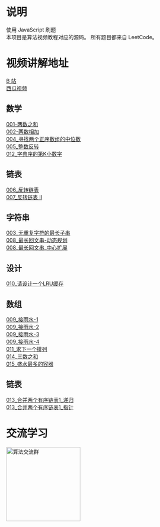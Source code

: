 # 说明

使用 JavaScript 刷题\
本项目是算法视频教程对应的源码。
所有题目都来自 LeetCode。

# 视频讲解地址

[B 站](https://space.bilibili.com/525723339)\
[西瓜视频](https://www.ixigua.com/home/111019354515?list_entrance=studio)

## 数学

[001-两数之和](https://www.ixigua.com/7049165227644224037?logTag=3e5c2bb873e729d12718)\
[002-两数相加](https://www.ixigua.com/7049569361715003917?logTag=42496b3d9ccd18418a52)\
[004_寻找两个正序数组的中位数](https://www.ixigua.com/7050222541171851807?logTag=38953020611f8ce9d10f)\
[005_整数反转](https://www.ixigua.com/7050471543042343438?logTag=c5bfbad6a2db55728622)\
[012_字典序的第K小数字](https://www.bilibili.com/video/BV1xL4y1473v)

## 链表

[006_反转链表](https://www.ixigua.com/7051194366542971423?logTag=2b7ecdd42e4320085993)\
[007_反转链表 II](https://www.ixigua.com/7051195616059359774?logTag=8bbf9ff5cb88ccbfc2b9)

## 字符串

[003_无重复字符的最长子串](https://www.ixigua.com/7049728353875526181?logTag=b43eec7cdc3abd80a5a5)\
[008_最长回文串-动态规划](https://www.ixigua.com/7051196710856589860?logTag=77093aec1c909be1e1e5)\
[008_最长回文串_中心扩展](https://www.ixigua.com/7051197994921624094?logTag=fd718013550995bce206)

## 设计
[010_请设计一个LRU缓存](https://www.bilibili.com/video/BV1jb4y1J7Kp)

## 数组
[009_接雨水-1](https://www.bilibili.com/video/BV1dS4y1Z7pA)\
[009_接雨水-2](https://www.bilibili.com/video/BV15T4y117V4)\
[009_接雨水-3](https://www.bilibili.com/video/BV1xS4y1j7WF)\
[009_接雨水-4](https://www.bilibili.com/video/BV1Y3411a7Ar)\
[011_求下一个排列](https://www.bilibili.com/video/BV1wr4y1i7Hi)\
[014_三数之和](https://www.bilibili.com/video/BV1JL411c7fU)\
[015_盛水最多的容器](https://www.bilibili.com/video/BV1SY411b7iM)

## 链表
[013_合并两个有序链表1_递归](https://www.bilibili.com/video/BV1eS4y1j78K)\
[013_合并两个有序链表1_指针](https://www.bilibili.com/video/BV1AY411b7bK)



# 交流学习

 <img src="https://riverli.oss-cn-beijing.aliyuncs.com/b/wx.jpeg" width = "200" alt="算法交流群" align=center />
